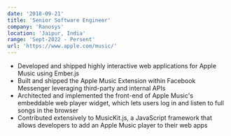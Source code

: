 ```yaml
---
date: '2018-09-21'
title: 'Senior Software Engineer'
company: 'Ranosys'
location: 'Jaipur, India'
range: 'Sept-2022 - Persent'
url: 'https://www.apple.com/music/'
---
```


- Developed and shipped highly interactive web applications for Apple Music using Ember.js
- Built and shipped the Apple Music Extension within Facebook Messenger leveraging third-party and internal APIs
- Architected and implemented the front-end of Apple Music's embeddable web player widget, which lets users log in and listen to full songs in the browser
- Contributed extensively to MusicKit.js, a JavaScript framework that allows developers to add an Apple Music player to their web apps
